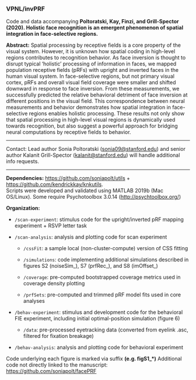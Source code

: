 ### VPNL/invPRF
Code and data accompanying **Poltoratski, Kay, Finzi, and Grill-Spector (2020). Holistic face recognition is an emergent phenomenon of spatial integration in face-selective regions.**

**Abstract:** Spatial processing by receptive fields is a core property of the visual system. However, it is unknown how spatial coding in high-level regions contributes to recognition behavior. As face inversion is thought to disrupt typical ‘holistic’ processing of information in faces, we mapped population receptive fields (pRFs) with upright and inverted faces in the human visual system. In face-selective regions, but not primary visual cortex, pRFs and overall visual field coverage were smaller and shifted downward in response to face inversion. From these measurements, we successfully predicted the relative behavioral detriment of face inversion at different positions in the visual field. This correspondence between neural measurements and behavior demonstrates how spatial integration in face-selective regions enables holistic processing. These results not only show that spatial processing in high-level visual regions is dynamically used towards recognition, but also suggest a powerful approach for bridging neural computations by receptive fields to behavior. 

_________________________

Contact: Lead author Sonia Poltoratski (sonia09@stanford.edu) and senior author Kalanit Grill-Spector (kalanit@stanford.edu) will handle additional info requests.
_________________________

**Dependencies:** https://github.com/soniapolt/utils + https://github.com/kendrickkay/knkutils.   
Scripts were developed and validated using MATLAB 2019b (Mac OS/Linux). Some require Psychotoolbox 3.0.14 (http://psychtoolbox.org/)   

**Organization:** 

- `/scan-experiment`: stimulus code for the upright/inverted pRF mapping experiment + RSVP letter task 

- `/scan-analysis`: analysis and plotting code for scan experiment  

    - `/cssFit`: a sample local (non-cluster-compute) version of CSS fitting  

    - `/simulations`: code implementing additional simulations described in figures S2 (noiseSim_), S7 (prfRec_), and S8 (imOffset_)  

    - `/coverage`: pre-computed bootstrapped coverage metrics used in coverage density plotting  

    - `/prfSets`: pre-computed and trimmed pRF model fits used in core analyses  

- `/behav-experiment`: stimulus and development code for the behavioral FIE experiment, including initial optimal-position simulation (figure 6)     

    - `/data`:	pre-processed eyetracking data (converted from eyelink .asc, filtered for fixation breakage)  

- `/behav-analysis`: analysis and plotting code for behavioral experiment  

Code underlying each figure is marked via suffix **(e.g. figS1_*)**
Additional code not directly linked to the manuscript: https://github.com/soniapolt/facePRF
